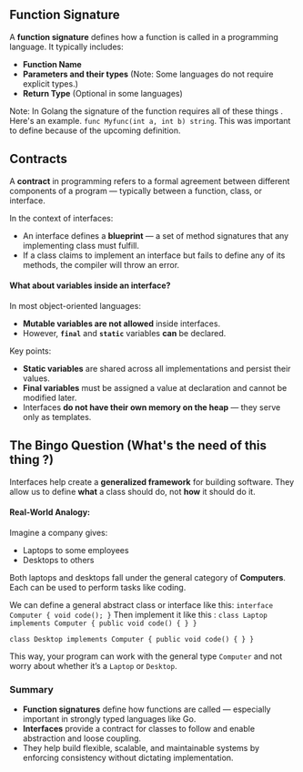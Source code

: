 
## Function Signature

A **function signature** defines how a function is called in a programming language. It typically includes:

- **Function Name**
- **Parameters and their types** (Note: Some languages do not require explicit types.)
- **Return Type** (Optional in some languages)

Note: In Golang the signature of the function requires all of these things . Here's an example.
 `func Myfunc(int a, int b) string`. This was important to define because of the upcoming definition.

## Contracts 

A **contract** in programming refers to a formal agreement between different components of a program — typically between a function, class, or interface.

In the context of interfaces:

- An interface defines a **blueprint** — a set of method signatures that any implementing class must fulfill.
- If a class claims to implement an interface but fails to define any of its methods, the compiler will throw an error.

#### What about variables inside an interface?
In most object-oriented languages:

- **Mutable variables are not allowed** inside interfaces.
- However, **`final`** and **`static`** variables **can** be declared.

Key points:

- **Static variables** are shared across all implementations and persist their values.
- **Final variables** must be assigned a value at declaration and cannot be modified later.
- Interfaces **do not have their own memory on the heap** — they serve only as templates.

## The Bingo Question (What's the need of this thing ?)

Interfaces help create a **generalized framework** for building software. They allow us to define **what** a class should do, not **how** it should do it.
#### Real-World Analogy:

Imagine a company gives:

- Laptops to some employees
- Desktops to others

Both laptops and desktops fall under the general category of **Computers**. Each can be used to perform tasks like coding.

We can define a general abstract class or interface like this:
`interface Computer {
    void code();
}`
 Then implement it like this :
`class Laptop implements Computer {
    public void code() {
    }
}`

`class Desktop implements Computer {
    public void code() {
    }
}`

This way, your program can work with the general type `Computer` and not worry about whether it’s a `Laptop` or `Desktop`.

### Summary

- **Function signatures** define how functions are called — especially important in strongly typed languages like Go.
- **Interfaces** provide a contract for classes to follow and enable abstraction and loose coupling.
- They help build flexible, scalable, and maintainable systems by enforcing consistency without dictating implementation.